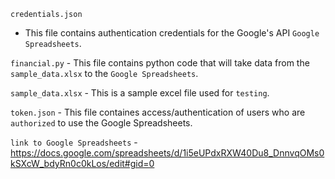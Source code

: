 `credentials.json`
  - This file contains authentication credentials for the Google's API `Google Spreadsheets`.
  
`financial.py`
	- This file contains python code that will take data from the `sample_data.xlsx` to the `Google Spreadsheets`.
   
`sample_data.xlsx`
	- This is a sample excel file used for `testing`.
  
`token.json`
	- This file containes access/authentication of users who are `authorized` to use the Google Spreadsheets.
  
`link to Google Spreadsheets`
	- https://docs.google.com/spreadsheets/d/1i5eUPdxRXW40Du8_DnnvqOMs0kSXcW_bdyRn0c0kLos/edit#gid=0
   
